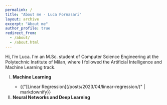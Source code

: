 ```yaml
---
permalink: /
title: "About me - Luca Fornasari"
layout: archive
excerpt: "About me"
author_profile: true
redirect_from: 
  - /about/
  - /about.html
---
```


Hi, I’m Luca. I'm an M.Sc. student of Computer Science Engineering at the Polytechnic Institute of Milan, where I followed the Artificial Intelligence and Machine Learning track.

<ol type="I">
    <li><b>Machine Learning</b></li>
        <ul>
          <li>{{"[Linear Regression](/posts/2023/04/linear-regression/)" | markdownify}}</li>
        </ul>
    <li><b>Neural Networks and Deep Learning</b></li>
        <ul>
        </ul>
</ol>
